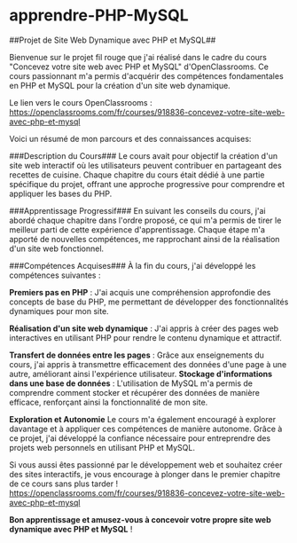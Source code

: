 # apprendre-PHP-MySQL
##Projet de Site Web Dynamique avec PHP et MySQL##


Bienvenue sur le projet fil rouge que j'ai réalisé dans le cadre du cours "Concevez votre site web avec PHP et MySQL" d'OpenClassrooms. Ce cours passionnant m'a permis d'acquérir des compétences fondamentales en PHP et MySQL pour la création d'un site web dynamique. 

Le lien vers le cours OpenClassrooms : https://openclassrooms.com/fr/courses/918836-concevez-votre-site-web-avec-php-et-mysql


Voici un résumé de mon parcours et des connaissances acquises:

###Description du Cours###
Le cours avait pour objectif la création d'un site web interactif où les utilisateurs peuvent contribuer en partageant des recettes de cuisine. Chaque chapitre du cours était dédié à une partie spécifique du projet, offrant une approche progressive pour comprendre et appliquer les bases du PHP.


###Apprentissage Progressif###
En suivant les conseils du cours, j'ai abordé chaque chapitre dans l'ordre proposé, ce qui m'a permis de tirer le meilleur parti de cette expérience d'apprentissage. Chaque étape m'a apporté de nouvelles compétences, me rapprochant ainsi de la réalisation d'un site web fonctionnel.


###Compétences Acquises###
À la fin du cours, j'ai développé les compétences suivantes :

**Premiers pas en PHP** : J'ai acquis une compréhension approfondie des concepts de base du PHP, me permettant de développer des fonctionnalités dynamiques pour mon site.

**Réalisation d'un site web dynamique** : J'ai appris à créer des pages web interactives en utilisant PHP pour rendre le contenu dynamique et attractif.

**Transfert de données entre les pages** : Grâce aux enseignements du cours, j'ai appris à transmettre efficacement des données d'une page à une autre, améliorant ainsi l'expérience utilisateur.
**Stockage d'informations dans une base de données** : L'utilisation de MySQL m'a permis de comprendre comment stocker et récupérer des données de manière efficace, renforçant ainsi la fonctionnalité de mon site.

**Exploration et Autonomie**
Le cours m'a également encouragé à explorer davantage et à appliquer ces compétences de manière autonome. Grâce à ce projet, j'ai développé la confiance nécessaire pour entreprendre des projets web personnels en utilisant PHP et MySQL.

Si vous aussi êtes passionné par le développement web et souhaitez créer des sites interactifs, je vous encourage à plonger dans le premier chapitre de ce cours sans plus tarder !
https://openclassrooms.com/fr/courses/918836-concevez-votre-site-web-avec-php-et-mysql

**Bon apprentissage et amusez-vous à concevoir votre propre site web dynamique avec PHP et MySQL** !
